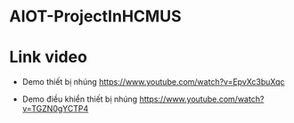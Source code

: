 # AIOT-ProjectInHCMUS

# Link video
- Demo thiết bị nhúng
https://www.youtube.com/watch?v=EpvXc3buXqc

- Demo điều khiển thiết bị nhúng
https://www.youtube.com/watch?v=TGZN0gYCTP4
